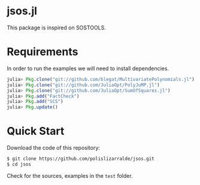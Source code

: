 # jsos.jl

This package is inspired on SOSTOOLS.

# Requirements

In order to run the examples we will need to install dependencies.
```julia
julia> Pkg.clone("git://github.com/blegat/MultivariatePolynomials.jl")
julia> Pkg.clone("git://github.com/JuliaOpt/PolyJuMP.jl")
julia> Pkg.clone("git://github.com/JuliaOpt/SumOfSquares.jl")
julia> Pkg.add("FactCheck")
julia> Pkg.add("SCS")
julia> Pkg.update()
```

# Quick Start

Download the code of this repository:

```bash
$ git clone https://github.com/polislizarralde/jsos.git
$ cd jsos
```

Check for the sources, examples in the `test` folder.
